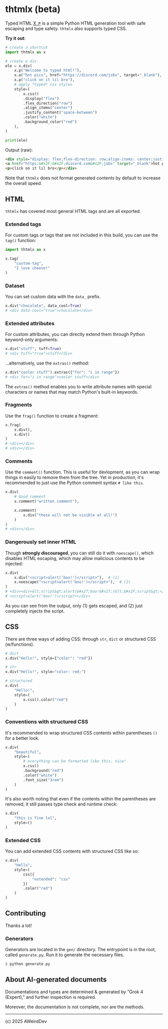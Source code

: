 # thtmlx (beta)
Typed HTML [X ↗](https://x.com) is a simple Python HTML generation tool with safe escaping and type safety. `thtmlx` also supports typed CSS.

**Try it out**:

```python
# create a shortcut
import thtmlx as x

# create a div
ele = x.div(
    x.p("Welcome to typed html!"),
    x.a("hot pics", href="https://discord.com/jobs", target="_blank"),
    x.p("click on it lil bro"),
    # apply *typed* css styles
    style=(
        x.css()
        .display("flex")
        .flex_direction("row")
        .align_items("center")
        .justify_content("space-between")
        .color("white")
        .background_color("red")
    ),
)

print(ele)
```

Output (raw):

```html
<div style="display: flex;flex-direction: row;align-items: center;justify-content: space-between;color: white;background-color: red;"><p>Welcome to typed html!</p>
<a href="https:&#x2F;&#x2F;discord.com&#x2F;jobs" target="_blank">hot pics</a>
<p>click on it lil bro</p></div>
```

Note that `thtmlx` does not format generated contents by default to increase the overall speed.

## HTML
`thtmlx` has covered most general HTML tags and are all exported.

### Extended tags
For custom tags or tags that are not included in this build, you can use the `tag()` function:

```python
import thtmlx as x

x.tag(
    "custom-tag",
    "I love cheese!"
)
```

### Dataset
You can set custom data with the `data_` prefix.

```python
x.div("chocolate", data_cool=True)
# <div data-cool="true">chocolate</div>
```

### Extended attributes
For custom attributes, you can directly extend them through Python keyword-only arguments:

```python
x.div("stuff", tuff=True)
# <div tuff="true">stuff</div>
```

...alternatively, use the `extras()` method:

```python
x.div("cooler stuff").extras({"for": "i in range"})
# <div for="i in range">cooler stuff</div>
```

The `extras()` method enables you to write attribute names with special characters or names that may match Python's built-in keywords. 

### Fragments
Use the `frag()` function to create a fragment:

```python
x.frag(
    x.div(),
    x.div()
)
# <div></div>
# <div></div>
```

### Comments
Use the `comment()` function. This is useful for devlopment, as you can wrap things in easily to remove them from the tree.
Yet in production, it's recommended to just use the Python comment syntax `# like this`.

```python
x.div(
    # Good comment
    x.comment("written comment"),

    x.comment(
        x.div("these will not be visible at all!")
    )
)
# <div></div>
```

### Dangerously set inner HTML
Though **strongly discouraged**, you can still do it with `noescape()`, which disables HTML escaping, which may allow malicious contents to be injected:

```python
x.div(
    x.div("<script>alert('boo!')</script>"),  # (1)
    x.noescape("<script>alert('boo!')</script>"),  # (2)
)
# <div><div>&lt;script&gt;alert(&#x27;boo!&#x27;)&lt;&#x2F;script&gt;</div>
# <script>alert('boo!')</script></div>
```

As you can see from the output, only (1) gets escaped, and (2) just completely injects the script.

## CSS
There are three ways of adding CSS: through `str`, `dict` or structured CSS (w/functions).

```python
# dict
x.div("Hello!", style={"color": "red"})

# str
x.div("Hello!", style="color: red;")

# structured
x.div(
    "Hello!",
    style=(
        x.css().color("red")
    )
)
```

### Conventions with structured CSS
It's recommended to wrap structured CSS contents within parentheses `()` for a better look.

```python
x.div(
    "beautiful",
    style=(
        # everything can be formatted like this, nice!
        x.css()
        .background("red")
        .color("white")
        .font_size("3rem")
    )
)
```

It's also worth noting that even if the contents within the parentheses are removed, it still passes type check and runtime check:

```python
x.div(
    "this is fine lol",
    style=()
)
```

### Extended CSS
You can add extended CSS contents with structured CSS like so:

```python
x.div(
    "Hello",
    style=(
        css({
            "extended": "css"
        })
        .color("red")
    )
)
```


## Contributing
Thanks a lot!

### Generators
Generators are located in the `gen/` directory. The entrypoint is in the root, called `generate.py`. Run it to generate the necessary files.

```haskell
$ python generate.py
```

## About AI-generated documents
Documentations and types are determined & generated by "Grok 4 (Expert)," and further inspection is required.

Moreover, the documentation is not complete, nor are the methods.

***

(c) 2025 AWeirdDev
